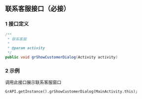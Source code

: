 ## 联系客服接口（必接）

### 1 接口定义

```java
/**
 * 联系客服
 *
 * @param activity
 */
public void grShowCustomerDialog(Activity activity)
```

### 2 示例

调用此接口展示联系客服窗口

```
GrAPI.getInstance().grShowCustomerDialog(MainActivity.this);
```
